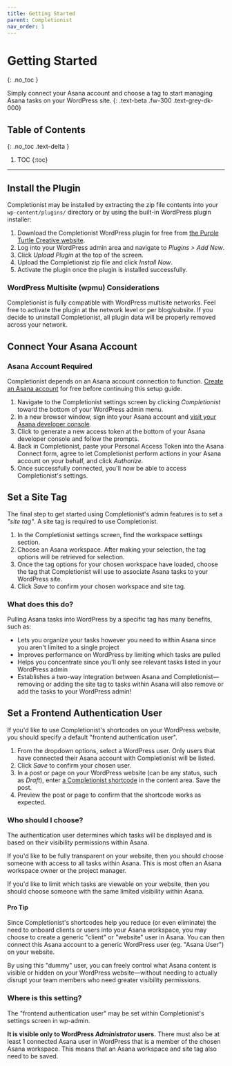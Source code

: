 ```yaml
---
title: Getting Started
parent: Completionist
nav_order: 1
---
```


# Getting Started
{: .no_toc }

Simply connect your Asana account and choose a tag to start managing Asana tasks on your WordPress site.
{: .text-beta .fw-300 .text-grey-dk-000}

## Table of Contents
{: .no_toc .text-delta }

1. TOC
{:toc}

---

## Install the Plugin

Completionist may be installed by extracting the zip file contents into your `wp-content/plugins/` directory or by using the built-in WordPress plugin installer:

1. Download the Completionist WordPress plugin for free from [the Purple Turtle Creative website](https://purpleturtlecreative.com/completionist/).
2. Log into your WordPress admin area and navigate to *Plugins > Add New*.
3. Click *Upload Plugin* at the top of the screen.
4. Upload the Completionist zip file and click *Install Now*.
5. Activate the plugin once the plugin is installed successfully.

### WordPress Multisite (wpmu) Considerations

Completionist is fully compatible with WordPress multisite networks. Feel free to activate the plugin at the network level or per blog/subsite. If you decide to uninstall Completionist, all plugin data will be properly removed across your network.


## Connect Your Asana Account

<div class="banner banner-danger">
  <h3>Asana Account Required</h3>
  <p>Completionist depends on an Asana account connection to function. <a href="https://asana.com/create-account" target="_blank">Create an Asana account</a> for free before continuing this setup guide.</p>
</div>

1. Navigate to the Completionist settings screen by clicking *Completionist* toward the bottom of your WordPress admin menu.
2. In a new browser window, sign into your Asana account and [visit your Asana developer console](https://app.asana.com/0/developer-console).
3. Click to generate a new access token at the bottom of your Asana developer console and follow the prompts.
4. Back in Completionist, paste your Personal Access Token into the Asana Connect form, agree to let Completionist perform actions in your Asana account on your behalf, and click *Authorize*.
5. Once successfully connected, you'll now be able to access Completionist's settings.

## Set a Site Tag

The final step to get started using Completionist's admin features is to set a *"site tag"*. A site tag is required to use Completionist.

1. In the Completionist settings screen, find the workspace settings section.
2. Choose an Asana workspace. After making your selection, the tag options will be retrieved for selection.
3. Once the tag options for your chosen workspace have loaded, choose the tag that Completionist will use to associate Asana tasks to your WordPress site.
4. Click *Save* to confirm your chosen workspace and site tag.

### What does this do?

Pulling Asana tasks into WordPress by a specific tag has many benefits, such as:

- Lets you organize your tasks however you need to within Asana since you aren't limited to a single project
- Improves performance on WordPress by limiting which tasks are pulled
- Helps you concentrate since you'll only see relevant tasks listed in your WordPress admin
- Establishes a two-way integration between Asana and Completionist—removing or adding the site tag to tasks within Asana will also remove or add the tasks to your WordPress admin!

## Set a Frontend Authentication User


If you'd like to use Completionist's shortcodes on your WordPress website, you should specify a default "frontend authentication user".

1. From the dropdown options, select a WordPress user. Only users that have connected their Asana account with Completionist will be listed.
2. Click *Save* to confirm your chosen user.
3. In a post or page on your WordPress website (can be any status, such as *Draft*), enter [a Completionist shortcode](/completionist/shortcodes/) in the content area. Save the post.
4. Preview the post or page to confirm that the shortcode works as expected.

### Who should I choose?

The authentication user determines which tasks will be displayed and is based on their visibility permissions within Asana.

If you'd like to be fully transparent on your website, then you should choose someone with access to all tasks within Asana. This is most often an Asana workspace owner or the project manager.

If you'd like to limit which tasks are viewable on your website, then you should choose someone with the same limited visibility within Asana.

<div class="banner banner-info">
  <h4 class="text-gamma">Pro Tip</h4>
  <p>Since Completionist's shortcodes help you reduce (or even eliminate) the need to onboard clients or users into your Asana workspace, you may choose to create a generic "client" or "website" user in Asana. You can then connect this Asana account to a generic WordPress user (eg. "Asana User") on your website.</p>
  <p>By using this "dummy" user, you can freely control what Asana content is visible or hidden on your WordPress website—without needing to actually disrupt your team members who need greater visibility permissions.</p>
</div>

### Where is this setting?

The "frontend authentication user" may be set within Completionist's settings screen in wp-admin.

**It is visible only to WordPress *Administrator* users.** There must also be at least 1 connected Asana user in WordPress that is a member of the chosen Asana workspace. This means that an Asana workspace and site tag also need to be saved.
